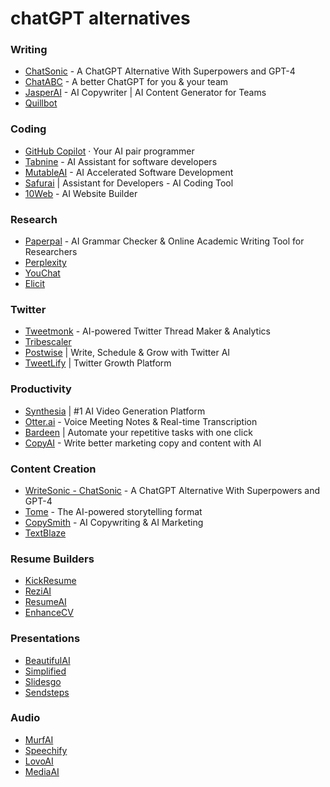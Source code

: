 # chatGPT alternatives

### Writing

* [ChatSonic](https://writesonic.com/chat) - A ChatGPT Alternative With Superpowers and GPT-4&#x20;
* [ChatABC](https://chatabc.ai/) - A better ChatGPT for you & your team&#x20;
* [JasperAI](https://www.jasper.ai/) - AI Copywriter | AI Content Generator for Teams
* [Quillbot](https://quillbot.com)&#x20;

### Coding

* [GitHub Copilot](https://github.com/features/copilot) · Your AI pair programmer
* [Tabnine](https://www.tabnine.com/) - AI Assistant for software developers
* [MutableAI](https://mutable.ai/) - AI Accelerated Software Development&#x20;
* [Safurai](https://www.safurai.com/) | Assistant for Developers - AI Coding Tool&#x20;
* [10Web](https://10web.io/) - AI Website Builder&#x20;

### Research

* [Paperpal](https://paperpal.com/) - AI Grammar Checker & Online Academic Writing Tool for Researchers
* [Perplexity](https://www.perplexity.ai)
* [YouChat](https://youchat.com/)
* [Elicit](https://elicit.org)&#x20;

### Twitter

* [Tweetmonk](https://tweetmonk.com/pricing) - AI-powered Twitter Thread Maker & Analytics&#x20;
* [Tribescaler](https://tribescaler.com)
* [Postwise](https://postwise.ai) | Write, Schedule & Grow with Twitter AI
* [TweetLify](https://www.tweetlify.co/) | Twitter Growth Platform

### Productivity

* [Synthesia](https://www.synthesia.io/) | #1 AI Video Generation Platform
* [Otter.ai](https://otter.ai/) - Voice Meeting Notes & Real-time Transcription
* [Bardeen](https://www.bardeen.ai/) | Automate your repetitive tasks with one click
* [CopyAI](https://www.copy.ai/) - Write better marketing copy and content with AI

### Content Creation

* [WriteSonic - ChatSonic](https://writesonic.com/) - A ChatGPT Alternative With Superpowers and GPT-4
* [Tome](https://tome.app/) - The AI-powered storytelling format
* [CopySmith](https://copysmith.ai/) - AI Copywriting & AI Marketing
* [TextBlaze](https://blaze.today/)

### Resume Builders

* [KickResume](https://www.kickresume.com)
* [ReziAI](https://www.rezi.ai)
* [ResumeAI](https://www.resumai.com)
* [EnhanceCV](https://enhancv.com)

### Presentations

* [BeautifulAI](https://www.beautiful.ai)
* [Simplified](https://simplified.com)
* [Slidesgo](https://slidesgo.com)
* [Sendsteps](https://www.sendsteps.com/en)

### Audio

* [MurfAI](https://murf.ai)
* [Speechify](https://speechify.com)
* [LovoAI](https://lovo.ai)
* [MediaAI](https://www.ai-media.tv)
